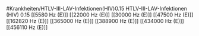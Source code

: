 #Krankheiten/HTLV-III-LAV-Infektionen(HIV)0.15
HTLV-III-LAV-Infektionen (HIV) 0.15
[[5580 Hz (E)]]
[[22000 Hz (E)]]
[[30000 Hz (E)]]
[[47500 Hz (E)]]
[[162820 Hz (E)]]
[[365000 Hz (E)]]
[[388900 Hz (E)]]
[[434000 Hz (E)]]
[[456110 Hz (E)]]